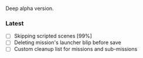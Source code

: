 Deep alpha version.

### Latest
- [ ] Skipping scripted scenes \[99%\]
- [ ] Deleting mission's launcher blip before save
- [ ] Custom cleanup list for missions and sub-missions
